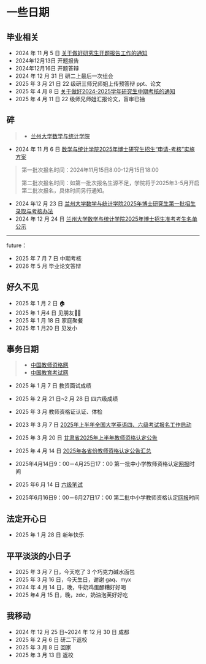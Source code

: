 # 一些日期

## 毕业相关

- 2024 年 11 月 5 日 [关于做好研究生开题报告工作的通知](https://ge.lzu.edu.cn/peiyanggongzuo/guochengguanli/peiyanghuanjie/2024/1105/287794.html) 
- 2024年12月13日 开题报告
- 2024年12月16日 开题答辩
- 2024 年 12 月 31 日 研二上最后一次组会
- 2025 年 3 月 21 日 22 级研三师兄师姐上传预答辩 ppt、论文
- 2025 年 4 月 8 日 [关于做好2024-2025学年研究生中期考核的通知](https://ge.lzu.edu.cn/peiyanggongzuo/guochengguanli/peiyanghuanjie/2025/0408/295602.html) 
- 2025 年 4 月 11 日 22 级师兄师姐汇报论文，盲审已抽

## 碎

> - [兰州大学数学与统计学院](https://math.lzu.edu.cn/tzgg.htm)

- 2024 年 11 月 6 日 [数学与统计学院2025年博士研究生招生“申请-考核”实施方案](https://math.lzu.edu.cn/info/1062/5049.htm) 

> 第一批次报名时间：2024年11月15日8:00-12月15日18:00
>
> 第二批次报名时间：如第一批次报名生源不足，学院将于2025年3-5月开启第二批次报名，具体时间另行通知。

- 2024 年12 月 23 日 [兰州大学数学与统计学院2025年博士研究生第一批招生录取与考核办法](https://math.lzu.edu.cn/info/1062/5139.htm)
- 2024 年 12 月 24 日 [兰州大学数学与统计学院2025年博士招生准考考生名单公示](https://math.lzu.edu.cn/info/1062/5140.htm) 

---

future：

- 2025 年 7 月 7 日 中期考核
- 2026 年 5 月 毕业论文答辩

## 好久不见

- 2025 年 1 月 2 日 🏠
- 2025 年 1 月4 日 见朋友👬🏻
- 2025 年 1 月 18 日 家庭聚餐
- 2025 年 1 月20 日 见发小

## 事务日期

> - [中国教师资格网](https://www.jszg.edu.cn/)
> - [中国教育考试网](https://www.neea.edu.cn/) 

- 2025 年 1 月 7 日 教资面试成绩

- 2025 年 2 月 21 日~2 月 28 日 四六级成绩
- 2025 年 3 月 教师资格证认证、体检
- 2023 年 3 月 7 日 [2025年上半年全国大学英语四、六级考试报名工作启动](https://cet.neea.edu.cn/html1/report/2503/19-1.htm)
- 2025 年 3 月 20 日  [甘肃省2025年上半年教师资格认定公告](https://www.jszg.edu.cn/pages/html/107/a7423545629497.html?t=1742517017000)
- 2025 年 4 月 14 日 [2025年各省份教师资格认定公告汇总](https://www.jszg.edu.cn/pages/html/107/a7362195191678.html?t=1744694091000)
- 2025年4月14日9：00－4月25日17：00 第一批中小学教师资格认定[网报](https://www.jszg.edu.cn)时间
- 2025 年6 月 14 日 [六级笔试](https://cet.neea.edu.cn/html1/report/2503/19-1.htm)
- 2025年6月16日9：00－6月27日17：00 第二批中小学教师资格认定[网报](https://www.jszg.edu.cn)时间

## 法定开心日

- 2025 年 1 月 28 日 新年快乐

## 平平淡淡的小日子

- 2025 年 3 月 7 日，今天吃了 3 个巧克力碱水面包
- 2025 年 3 月 16 日，今天生日，谢谢 gaq、myx
- 2024 年 4 月 14 日，晚，牛奶鸡蛋醪糟好好喝
- 2025 年4 月 15 日，晚，zdc，奶油泡芙好好吃

## 我移动

- 2024 年 12 月 25 日~2024 年 12 月 30 日 成都
- 2025 年 2 月 6 日 研二下返校
- 2025 年 3 月 8 日 回家
- 2025 年 3 月 13 日 返校

